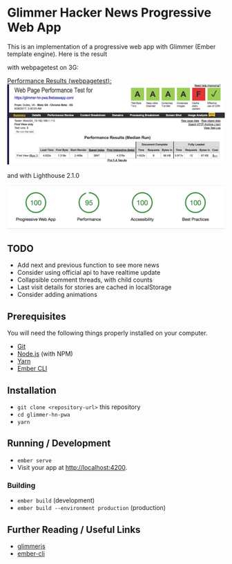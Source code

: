 # Glimmer Hacker News Progressive Web App

This is an implementation of a progressive web app with Glimmer (Ember template engine). 
Here is the result

with webpagetest on 3G: 

[Performance Results (webpagetest):](https://www.webpagetest.org/result/170626_00_46d2a10b1a22cd6edc3e99fa6b403bde/)
[![webpagetest](webpagetest.jpg)](https://glimmer-hn-pwa.firebaseapp.com/)

and with Lighthouse 2.1.0

[![Lighthouse 2.1.0](lighthouse.jpg)](https://glimmer-hn-pwa.firebaseapp.com/)

## TODO
* Add next and previous function to see more news
* Consider using official api to have realtime update
* Collapsible comment threads, with child counts
* Last visit details for stories are cached in localStorage
* Consider adding animations 

## Prerequisites

You will need the following things properly installed on your computer.

* [Git](https://git-scm.com/)
* [Node.js](https://nodejs.org/) (with NPM)
* [Yarn](https://yarnpkg.com/en/)
* [Ember CLI](https://ember-cli.com/)

## Installation

* `git clone <repository-url>` this repository
* `cd glimmer-hn-pwa`
* `yarn`

## Running / Development

* `ember serve`
* Visit your app at [http://localhost:4200](http://localhost:4200).

### Building

* `ember build` (development)
* `ember build --environment production` (production)

## Further Reading / Useful Links

* [glimmerjs](http://github.com/tildeio/glimmer/)
* [ember-cli](https://ember-cli.com/)
